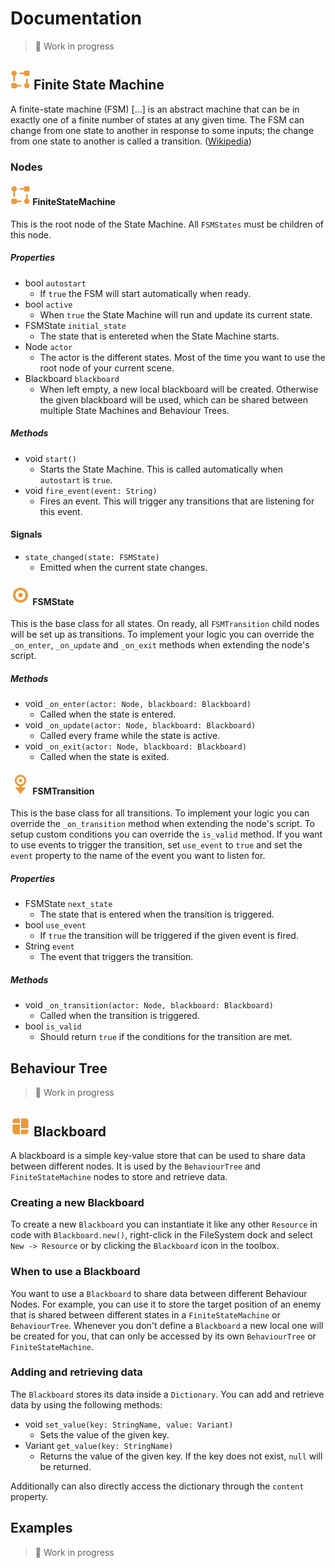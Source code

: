 # Documentation
> 🚧 Work in progress


## ![FiniteStateMachine Icon](../addons/behaviour_toolkit/icons/FiniteStateMachine.svg) Finite State Machine
 A finite-state machine (FSM) [...] is an abstract machine that can be in exactly one of a finite number of states at any given time. The FSM can change from one state to another in response to some inputs; the change from one state to another is called a transition. ([Wikipedia](https://en.wikipedia.org/wiki/Finite-state_machine))


###  Nodes
#### ![FiniteStateMachine Icon](../addons/behaviour_toolkit/icons/FiniteStateMachine.svg) FiniteStateMachine
This is the root node of the State Machine. All `FSMStates` must be children of this node.

##### Properties
- bool `autostart`
    - If `true` the FSM will start automatically when ready.
- bool `active`
    - When `true` the State Machine will run and update its current state.
- FSMState `initial_state`
    - The state that is entereted when the State Machine starts.
- Node `actor`
    - The actor is the different states. Most of the time you want to use the root node of your current scene.
- Blackboard `blackboard`
    - When left empty, a new local blackboard will be created. Otherwise the given blackboard will be used, which can be shared between multiple State Machines and Behaviour Trees.

##### Methods
- void `start()`
    - Starts the State Machine. This is called automatically when `autostart` is `true`.
- void `fire_event(event: String)`
    - Fires an event. This will trigger any transitions that are listening for this event.


#### Signals
- `state_changed(state: FSMState)`
    - Emitted when the current state changes.


#### ![FSM State Icon](../addons/behaviour_toolkit/icons/FSMState.svg) FSMState
This is the base class for all states. On ready, all `FSMTransition` child nodes will be set up as transitions. To implement your logic you can override the `_on_enter`, `_on_update` and `_on_exit` methods when extending the node's script.

##### Methods
- void `_on_enter(actor: Node, blackboard: Blackboard)`
    - Called when the state is entered.
- void `_on_update(actor: Node, blackboard: Blackboard)`
    - Called every frame while the state is active.
- void `_on_exit(actor: Node, blackboard: Blackboard)`
    - Called when the state is exited.


#### ![FSM Transition Icon](../addons/behaviour_toolkit/icons/FSMTransition.svg) FSMTransition
This is the base class for all transitions. To implement your logic you can override the `_on_transition` method when extending the node's script. To setup custom conditions you can override the `is_valid` method. If you want to use events to trigger the transition, set `use_event` to `true` and set the `event` property to the name of the event you want to listen for.

##### Properties
- FSMState `next_state`
    - The state that is entered when the transition is triggered.
- bool `use_event`
    - If `true` the transition will be triggered if the given event is fired.
- String `event`
    - The event that triggers the transition.


##### Methods
- void `_on_transition(actor: Node, blackboard: Blackboard)`
    - Called when the transition is triggered.
- bool `is_valid`
    - Should return `true` if the conditions for the transition are met.


## Behaviour Tree
> 🚧 Work in progress



## ![BLACKBOARD ICON](../addons/behaviour_toolkit/icons/Blackboard.svg) Blackboard
A blackboard is a simple key-value store that can be used to share data between different nodes. It is used by the `BehaviourTree` and `FiniteStateMachine` nodes to store and retrieve data.

### Creating a new Blackboard
To create a new `Blackboard` you can instantiate it like any other `Resource` in code with `Blackboard.new()`, right-click in the FileSystem dock and select `New -> Resource` or by clicking the `Blackboard` icon in the toolbox.

### When to use a Blackboard
You want to use a `Blackboard` to share data between different Behaviour Nodes. For example, you can use it to store the target position of an enemy that is shared between different states in a `FiniteStateMachine` or `BehaviourTree`. Whenever you don't define a `Blackboard` a new local one will be created for you, that can only be accessed by its own `BehaviourTree` or `FiniteStateMachine`.

### Adding and retrieving data
The `Blackboard` stores its data inside a `Dictionary`. You can add and retrieve data by using the following methods:

- void `set_value(key: StringName, value: Variant)`
    - Sets the value of the given key.
- Variant `get_value(key: StringName)`
    - Returns the value of the given key. If the key does not exist, `null` will be returned.

Additionally can also directly access the dictionary through the `content` property.



## Examples
> 🚧 Work in progress